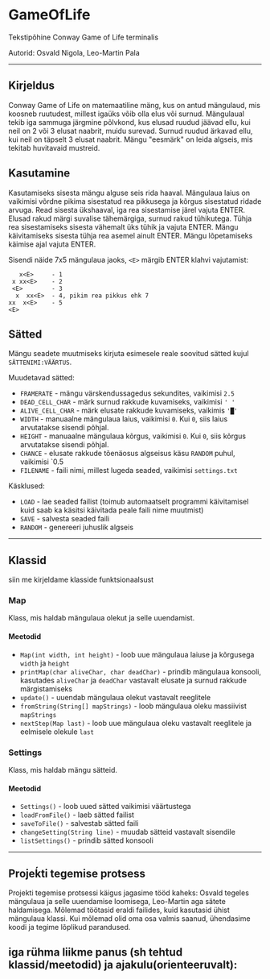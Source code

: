 # GameOfLife

Tekstipõhine Conway Game of Life terminalis

Autorid: Osvald Nigola, Leo-Martin Pala

---

## Kirjeldus

Conway Game of Life on matemaatiline mäng, kus on antud mängulaud, mis koosneb ruutudest, 
millest igaüks võib olla elus või surnud. Mängulaual tekib iga sammuga järgmine põlvkond, 
kus elusad ruudud jäävad ellu, kui neil on 2 või 3 elusat naabrit, muidu surevad. 
Surnud ruudud ärkavad ellu, kui neil on täpselt 3 elusat naabrit. 
Mängu "eesmärk" on leida algseis, mis tekitab huvitavaid mustreid.

## Kasutamine

Kasutamiseks sisesta mängu alguse seis rida haaval.
Mängulaua laius on vaikimisi võrdne pikima sisestatud rea pikkusega ja kõrgus sisestatud ridade arvuga.
Read sisesta ükshaaval, iga rea sisestamise järel vajuta ENTER.
Elusad rakud märgi suvalise tähemärgiga, surnud rakud tühikutega.
Tühja rea sisestamiseks sisesta vähemalt üks tühik ja vajuta ENTER.
Mängu käivitamiseks sisesta tühja rea asemel ainult ENTER.
Mängu lõpetamiseks käimise ajal vajuta ENTER.

Sisendi näide 7x5 mängulaua jaoks, `<E>` märgib ENTER klahvi vajutamist:
```plaintext
   x<E>     - 1
 x xx<E>    - 2
 <E>        - 3
  x  xx<E>  - 4, pikim rea pikkus ehk 7
xx  x<E>    - 5
<E>
```

## Sätted

Mängu seadete muutmiseks kirjuta esimesele reale soovitud sätted kujul `SÄTTENIMI:VÄÄRTUS`.

Muudetavad sätted:

* `FRAMERATE` - mängu värskendussagedus sekundites, vaikimisi `2.5`
* `DEAD_CELL_CHAR` - märk surnud rakkude kuvamiseks, vaikimisi `' '`
* `ALIVE_CELL_CHAR` - märk elusate rakkude kuvamiseks, vaikimis `'█'`
* `WIDTH` - manuaalne mängulaua laius, vaikimisi `0`. Kui `0`, siis laius arvutatakse sisendi põhjal.
* `HEIGHT` - manuaalne mängulaua kõrgus, vaikimisi `0`. Kui `0`, siis kõrgus arvutatakse sisendi põhjal.
* `CHANCE` - elusate rakkude tõenäosus algseisus käsu `RANDOM` puhul, vaikimisi `0.5
* `FILENAME` - faili nimi, millest lugeda seaded, vaikimisi `settings.txt`

Käsklused:

* `LOAD` - lae seaded failist (toimub automaatselt programmi käivitamisel kuid saab ka käsitsi käivitada peale faili nime muutmist)
* `SAVE` - salvesta seaded faili
* `RANDOM` - genereeri juhuslik algseis

---

## Klassid

siin me kirjeldame klasside funktsionaalsust

### Map

Klass, mis haldab mängulaua olekut ja selle uuendamist.

#### Meetodid

* `Map(int width, int height)` - loob uue mängulaua laiuse ja kõrgusega `width` ja `height`
* `printMap(char aliveChar, char deadChar)` - prindib mängulaua konsooli, kasutades `aliveChar` ja `deadChar` vastavalt elusate ja surnud rakkude märgistamiseks
* `update()` - uuendab mängulaua olekut vastavalt reeglitele
* `fromString(String[] mapStrings)` - loob mängulaua oleku massiivist `mapStrings`
* `nextStep(Map last)` - loob uue mängulaua oleku vastavalt reeglitele ja eelmisele olekule `last`
### Settings

Klass, mis haldab mängu sätteid.

#### Meetodid

* `Settings()` - loob uued sätted vaikimisi väärtustega
* `loadFromFile()` - laeb sätted failist
* `saveToFile()` - salvestab sätted faili
* `changeSetting(String line)` - muudab sätteid vastavalt sisendile
* `listSettings()` - prindib sätted konsooli

---

## Projeḱti tegemise protsess

Projekti tegemise protsessi käigus jagasime tööd kaheks: Osvald tegeles mängulaua ja selle uuendamise loomisega, Leo-Martin aga sätete haldamisega. Mõlemad töötasid eraldi failides, kuid kasutasid ühist mängulaua klassi. Kui mõlemad olid oma osa valmis saanud, ühendasime koodi ja tegime lõplikud parandused.

## iga rühma liikme panus (sh tehtud klassid/meetodid) ja ajakulu(orienteeruvalt):

